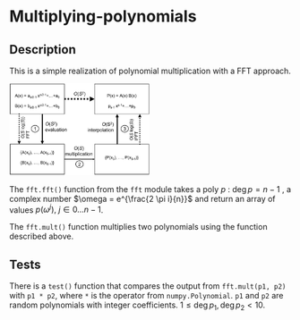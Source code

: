 # Multiplying-polynomials

## Description
This is a simple realization of polynomial multiplication with a FFT approach.

<img src="polynomial_multiplication.pbm" alt="polynomial_multiplication.pbm" width="250"/>

The `fft.fft()` function from the `fft` module takes a poly $p ~ : ~ \deg{p} = n-1$ , a complex number $\omega = e^{\frac{2 \pi i}{n}}$ and return an array of values $p(\omega^j), ~ j \in 0 \dots n-1$.

The `fft.mult()` function multiplies two polynomials using the function described above.

## Tests
There is a `test()` function that compares the output from `fft.mult(p1, p2)` with `p1 * p2`, where `*` is the operator from `numpy.Polynomial`. `p1` and `p2` are random polynomials with integer coefficients. $1 \leqslant \deg p_1, \deg p_2 < 10$.